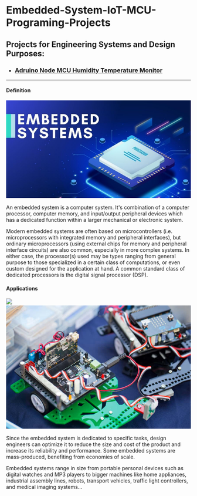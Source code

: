 # Embedded-System-IoT-MCU-Programing-Projects
<h2>Projects for Engineering Systems and Design Purposes:</h2>
<ul>
<li><h3><a href="https://github.com/Qyt0109/Adruino-Node-MCU-humidity-temperature-monitor">Adruino Node MCU Humidity Temperature Monitor</a></h3></li>
</ul>
<hr>
<h4>Definition</h4>
<img src="https://github.com/Qyt0109/Embedded-System-IoT-MCU-Programing-Projects/blob/main/Image/1.jpg">
<p>An embedded system is a computer system. It's combination of a computer processor, computer memory, and input/output peripheral devices which has a dedicated function within a larger mechanical or electronic system.</p>
<p>Modern embedded systems are often based on microcontrollers (i.e. microprocessors with integrated memory and peripheral interfaces), but ordinary microprocessors (using external chips for memory and peripheral interface circuits) are also common, especially in more complex systems. In either case, the processor(s) used may be types ranging from general purpose to those specialized in a certain class of computations, or even custom designed for the application at hand. A common standard class of dedicated processors is the digital signal processor (DSP).</p>
<h4>Applications</h4>
<img src="https://github.com/Qyt0109/Embedded-System-IoT-MCU-Programing-Projects/blob/main/Image/2.jpg">
<img src="https://github.com/Qyt0109/Embedded-System-IoT-MCU-Programing-Projects/blob/main/Image/3.jpg">
<p>Since the embedded system is dedicated to specific tasks, design engineers can optimize it to reduce the size and cost of the product and increase its reliability and performance. Some embedded systems are mass-produced, benefiting from economies of scale.</p>
<p>Embedded systems range in size from portable personal devices such as digital watches and MP3 players to bigger machines like home appliances, industrial assembly lines, robots, transport vehicles, traffic light controllers, and medical imaging systems...</p>
